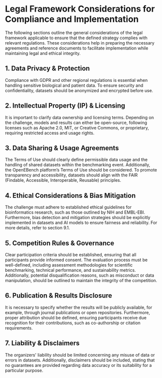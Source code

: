 # Legal Framework Considerations for Compliance and Implementation  


The following sections outline the general considerations of the legal framework applicable to ensure that the defined strategy complies with relevant regulations. These considerations help in preparing the necessary agreements and reference documents to facilitate implementation while maintaining legal and ethical integrity.  

## 1. Data Privacy & Protection  
Compliance with GDPR and other regional regulations is essential when handling sensitive biological and patient data. To ensure security and confidentiality, datasets should be anonymized and encrypted before use.  

## 2. Intellectual Property (IP) & Licensing  
It is important to clarify data ownership and licensing terms. Depending on the challenge, models and results can either be open-source, following licenses such as Apache 2.0, MIT, or Creative Commons, or proprietary, requiring restricted access and usage rights.  

## 3. Data Sharing & Usage Agreements  
The Terms of Use should clearly define permissible data usage and the handling of shared datasets within the benchmarking event. Additionally, the OpenEBench platform’s Terms of Use should be considered. To promote transparency and accessibility, datasets should align with the FAIR (Findable, Accessible, Interoperable, Reusable) principles.  

## 4. Ethical Considerations & Bias Mitigation  
The challenge must adhere to established ethical guidelines for bioinformatics research, such as those outlined by NIH and EMBL-EBI. Furthermore, bias detection and mitigation strategies should be explicitly implemented in datasets and AI models to ensure fairness and reliability. For more details, refer to section 9.1.  

## 5. Competition Rules & Governance  
Clear participation criteria should be established, ensuring that all participants provide informed consent. The evaluation process must be well-defined, including assessment methodologies for scientific benchmarking, technical performance, and sustainability metrics. Additionally, potential disqualification reasons, such as misconduct or data manipulation, should be outlined to maintain the integrity of the competition.  

## 6. Publication & Results Disclosure  
It is necessary to specify whether the results will be publicly available, for example, through journal publications or open repositories. Furthermore, proper attribution should be defined, ensuring participants receive due recognition for their contributions, such as co-authorship or citation requirements.  

## 7. Liability & Disclaimers  
The organizers' liability should be limited concerning any misuse of data or errors in datasets. Additionally, disclaimers should be included, stating that no guarantees are provided regarding data accuracy or its suitability for a particular purpose.  

